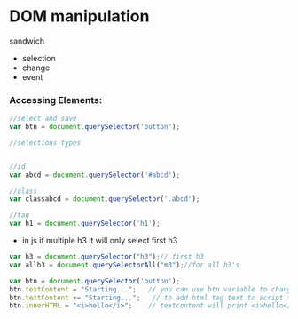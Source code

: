 # DOM manipulation
sandwich 

- selection
- change
- event

### Accessing Elements:
```js
//select and save
var btn = document.querySelector('button');

//selections types


//id
var abcd = document.querySelector('#abcd');

//class
var classabcd = document.querySelector('.abcd');

//tag
var h1 = document.querySelector('h1');
```
- in js if multiple h3 it will only select first h3
```js
var h3 = document.querySelector("h3");// first h3
var allh3 = document.querySelectorAll("m3");//for all h3's

var btn = document.querySelector('button');
btn.textContent = "Starting...";   // you can use btn variable to change anything
btn.textContent += "Starting...";   // to add html tag text to script text
btn.innerHTML = "<i>hello</i>";    // textcontent will print <i>hello</i> and innerHTML will print hello

```

